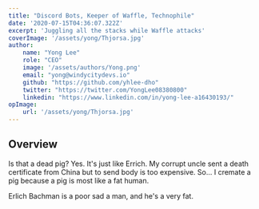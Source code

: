 ```yaml
---
title: "Discord Bots, Keeper of Waffle, Technophile"
date: '2020-07-15T04:36:07.322Z'
excerpt: 'Juggling all the stacks while Waffle attacks'
coverImage: '/assets/yong/Thjorsa.jpg' 
author:
	name: "Yong Lee"
	role: "CEO"
	image: '/assets/authors/Yong.png'
	email: "yong@windycitydevs.io"
	github: "https://github.com/yhlee-dho"
	twitter: "https://twitter.com/YongLee08380800"
	linkedin: "https://www.linkedin.com/in/yong-lee-a16430193/"
opImage: 
	url: '/assets/yong/Thjorsa.jpg'
---
```

## Overview
Is that a dead pig?
Yes. It's just like Errich. My corrupt uncle sent a death certificate from China but to send body is too expensive. So... I cremate a pig because a pig is most like a fat human.

Erlich Bachman is a poor sad a man, and he's a very fat.
